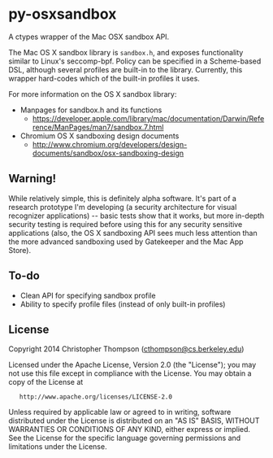 py-osxsandbox
=============

A ctypes wrapper of the Mac OSX sandbox API.

The Mac OS X sandbox library is `sandbox.h`, and exposes functionality
similar to Linux's seccomp-bpf. Policy can be specified in a Scheme-based
DSL, although several profiles are built-in to the library. Currently,
this wrapper hard-codes which of the built-in profiles it uses.

For more information on the OS X sandbox library:
- Manpages for sandbox.h and its functions 
    - https://developer.apple.com/library/mac/documentation/Darwin/Reference/ManPages/man7/sandbox.7.html
- Chromium OS X sandboxing design documents 
    - http://www.chromium.org/developers/design-documents/sandbox/osx-sandboxing-design

Warning!
---

While relatively simple, this is definitely alpha software. 
It's part of a research prototype
I'm developing (a security architecture for visual 
recognizer applications) -- basic tests show that it works, but more
in-depth security testing is required before using this for any security
sensitive applications (also, the OS X sandboxing API sees much less 
attention than the more advanced sandboxing used by Gatekeeper and the 
Mac App Store).

To-do
---

- Clean API for specifying sandbox profile
- Ability to specify profile files (instead of only built-in profiles)

License
---

Copyright 2014 Christopher Thompson (cthompson@cs.berkeley.edu)

   Licensed under the Apache License, Version 2.0 (the "License");
   you may not use this file except in compliance with the License.
   You may obtain a copy of the License at

       http://www.apache.org/licenses/LICENSE-2.0

   Unless required by applicable law or agreed to in writing, software
   distributed under the License is distributed on an "AS IS" BASIS,
   WITHOUT WARRANTIES OR CONDITIONS OF ANY KIND, either express or implied.
   See the License for the specific language governing permissions and
   limitations under the License.
